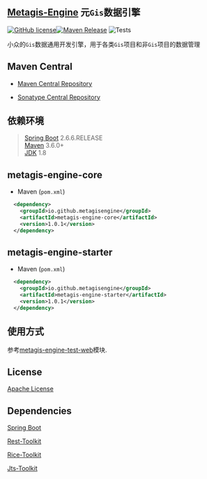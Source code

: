 ## [Metagis-Engine](https://github.com/NicheEngine/metagis-engine) 元`Gis`数据引擎

[![GitHub license](https://img.shields.io/badge/license-Apache-blue.svg)](https://github.com/NicheEngine/metagis-engine/blob/master/LICENSE)[![Maven Release](https://img.shields.io/maven-central/v/io.github.nicheengine/metagis-engine-starter.svg)](http://search.maven.org/#search%7Cgav%7C1%7Cg%3A%22io.github.nicheengine%22%20AND%20a%3A%metagis-engine-starter%22)
![Tests](https://github.com/NicheEngine/metagis-engine/workflows/Tests/badge.svg)

小众的`Gis`数据通用开发引擎，用于各类`Gis`项目和非`Gis`项目的数据管理

## Maven Central

-  [Maven Central Repository](https://search.maven.org/search?q=g:io.github.metagisengine)

-  [Sonatype Central Repository](https://central.sonatype.dev/search?q=io.github.metagisengine)


## 依赖环境
 > [Spring Boot](https://spring.io/projects/spring-boot) 2.6.6.RELEASE\
 > [Maven](https://maven.apache.org/) 3.6.0+\
 > [JDK](https://www.oracle.com/java/technologies/downloads/#java8) 1.8
 
## metagis-engine-core
 * Maven (`pom.xml`)
```xml
  <dependency>
    <groupId>io.github.metagisengine</groupId>
    <artifactId>metagis-engine-core</artifactId>
    <version>1.0.1</version>
  </dependency>
```  
 
## metagis-engine-starter
 * Maven (`pom.xml`)
```xml
  <dependency>
    <groupId>io.github.metagisengine</groupId>
    <artifactId>metagis-engine-starter</artifactId>
    <version>1.0.1</version>
  </dependency>
``` 

## 使用方式

参考[metagis-engine-test-web](https://github.com/NicheEngine/metagis-engine/tree/master/metagis-engine-test-web)模块.
 
## License 

 [Apache License](https://www.apache.org/licenses/LICENSE-2.0)
 
## Dependencies

 [Spring Boot](https://github.com/spring-projects/spring-boot)
 
 [Rest-Toolkit](https://github.com/NicheToolkit/metagis-engine) 
 
 [Rice-Toolkit](https://github.com/NicheToolkit/rice-toolkit) 
 
 [Jts-Toolkit](https://github.com/NicheToolkit/jts-toolkit) 
 
 